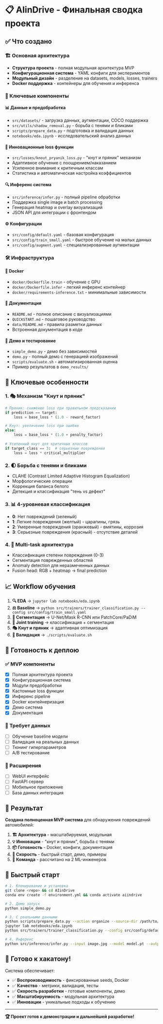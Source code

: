 # 📋 AIinDrive - Финальная сводка проекта

## ✅ Что создано

### 🏗️ Основная архитектура
- **Структура проекта** - полная модульная архитектура MVP
- **Конфигурационная система** - YAML конфиги для экспериментов
- **Модульный дизайн** - разделение на datasets, models, losses, trainers
- **Docker поддержка** - контейнеры для обучения и инференса

### 🧠 Ключевые компоненты

#### 📊 Данные и предобработка
- `src/datasets/` - загрузка данных, аугментации, COCO поддержка
- `src/utils/shadow_removal.py` - борьба с тенями и бликами
- `scripts/prepare_data.py` - подготовка и валидация данных
- `notebooks/eda.ipynb` - исследовательский анализ данных

#### 🎯 Инновационные loss функции
- `src/losses/knout_pryanik_loss.py` - "кнут и пряник" механизм
- Адаптивное обучение с поощрением/наказанием
- Усиленное внимание к критичным классам
- Статистика и автоматическая настройка коэффициентов

#### 🔍 Инференс система
- `src/inference/infer.py` - полный pipeline обработки
- Поддержка single image и batch processing
- Генерация heatmap и overlay визуализаций
- JSON API для интеграции с фронтендом

#### ⚙️ Конфигурации
- `src/config/default.yaml` - базовая конфигурация
- `src/config/train_small.yaml` - быстрое обучение на малых данных
- `src/config/augment.yaml` - специализированные аугментации

### 🛠️ Инфраструктура

#### 🐳 Docker
- `docker/Dockerfile.train` - обучение с GPU
- `docker/Dockerfile.infer` - легкий инференс контейнер
- `docker/requirements-inference.txt` - минимальные зависимости

#### 📝 Документация
- `README.md` - полное описание с визуализациями
- `QUICKSTART.md` - пошаговое руководство
- `data/README.md` - правила разметки данных
- Встроенная документация в коде

#### 🧪 Демо и тестирование
- `simple_demo.py` - демо без зависимостей
- `demo.py` - полный демо с генерацией изображений
- `scripts/evaluate.sh` - автоматизированная оценка
- Пример результатов в `demo_results/`

## 🎯 Ключевые особенности

### 1. 🎭 Механизм "Кнут и пряник"
```python
# Пряник: снижение loss при правильном предсказании
if prediction == target:
    loss = base_loss * (1.0 - reward_factor)

# Кнут: увеличение loss при ошибке  
else:
    loss = base_loss * (1.0 + penalty_factor)
    
# Усиленный кнут для критичных классов
if target_class == 3:  # серьезные повреждения
    loss = loss * critical_multiplier
```

### 2. 🌓 Борьба с тенями и бликами
- CLAHE (Contrast Limited Adaptive Histogram Equalization)
- Морфологические операции
- Коррекция баланса белого
- Детекция и классификация "тень vs дефект"

### 3. 📊 4-уровневая классификация
- **0**: Нет повреждений (зеленый)
- **1**: Легкие повреждения (желтый) - царапины, грязь  
- **2**: Умеренные повреждения (оранжевый) - вмятины, коррозия
- **3**: Серьезные повреждения (красный) - отсутствие деталей

### 4. 🔗 Multi-task архитектура
- Классификация степени повреждения (0-3)
- Сегментация поврежденных областей
- Anomaly detection для неразмеченных данных
- Fusion head: RGB + heatmap → final prediction

## 📈 Workflow обучения

1. **🔍 EDA** → `jupyter lab notebooks/eda.ipynb`
2. **⚖️ Baseline** → `python src/trainers/trainer_classification.py --config src/config/train_small.yaml`
3. **🎯 Сегментация** → U-Net/Mask R-CNN или PatchCore/PaDiM
4. **🔗 Joint training** → классификация + сегментация
5. **🎭 Кнут и пряник** → адаптивная оптимизация
6. **🧪 Валидация** → `./scripts/evaluate.sh`

## 🚀 Готовность к деплою

### ✅ MVP компоненты
- [x] Полная архитектура проекта
- [x] Конфигурационная система  
- [x] Модули предобработки
- [x] Кастомные loss функции
- [x] Инференс pipeline
- [x] Docker контейнеризация
- [x] Демо система
- [x] Документация

### 🔄 Требует данных
- [ ] Обучение baseline модели
- [ ] Валидация на реальных данных
- [ ] Тюнинг гиперпараметров
- [ ] A/B тестирование

### 🎯 Расширения
- [ ] WebUI интерфейс
- [ ] FastAPI сервер  
- [ ] Мобильное приложение
- [ ] База данных интеграция

## 🎉 Результат

**Создана полноценная MVP система** для обнаружения повреждений автомобилей:

1. **🏗️ Архитектура** - масштабируемая, модульная
2. **💡 Инновации** - "кнут и пряник", борьба с тенями
3. **📦 Готовность** - Docker, конфиги, документация
4. **🚀 Скорость** - быстрый старт, демо, примеры
5. **👥 Команда** - рассчитано на 2 ML-инженеров

## 🔧 Быстрый старт

```bash
# 1. Клонирование и установка
git clone <repo> && cd AIinDrive
conda env create -f environment.yml && conda activate aiindrive

# 2. Демо запуск
python simple_demo.py

# 3. С реальными данными
python scripts/prepare_data.py --action organize --source-dir /path/to/images
jupyter lab notebooks/eda.ipynb
python src/trainers/trainer_classification.py --config src/config/default.yaml

# 4. Инференс
python src/inference/infer.py --input image.jpg --model model.pt --output results/
```

## 💪 Готово к хакатону!

Система обеспечивает:
- ✅ **Воспроизводимость** - фиксированные seeds, Docker
- ✅ **Качество** - метрики, валидация, тесты  
- ✅ **Скорость разработки** - готовые компоненты, демо
- ✅ **Масштабируемость** - модульная архитектура
- ✅ **Инновации** - уникальные подходы к обучению

---

**🏆 Проект готов к демонстрации и дальнейшей разработке!**
